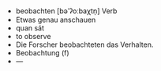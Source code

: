 - beobachten [bəˈʔoːbaχtn̩] Verb  
- Etwas genau anschauen  
- quan sát  
- to observe  
- Die Forscher beobachteten das Verhalten.  
- Beobachtung (f)  
- —